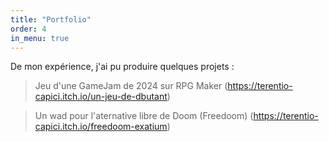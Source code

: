 ```yaml
---
title: "Portfolio"
order: 4
in_menu: true
---
```

De mon expérience, j'ai pu produire quelques projets :

> Jeu d'une GameJam de 2024 sur RPG Maker (https://terentio-capici.itch.io/un-jeu-de-dbutant)

> Un wad pour l'aternative libre de Doom (Freedoom) (https://terentio-capici.itch.io/freedoom-exatium) 